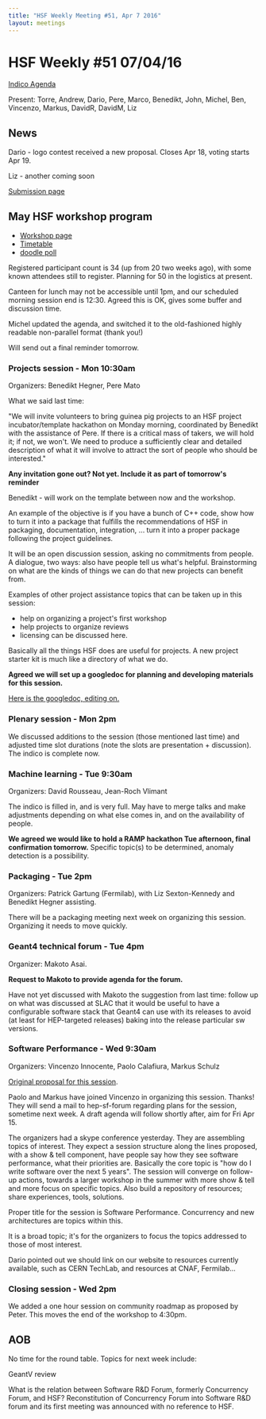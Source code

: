 ```yaml
---
title: "HSF Weekly Meeting #51, Apr 7 2016"
layout: meetings
---
```


# HSF Weekly #51 07/04/16

[Indico Agenda](https://indico.cern.ch/event/517375/)

Present: Torre, Andrew, Dario, Pere, Marco, Benedikt, John, Michel, Ben, Vincenzo, Markus, DavidR, DavidM, Liz

## News

Dario - logo contest received a new proposal. Closes Apr 18, voting starts Apr 19.

Liz - another coming soon

[Submission page](http://it.wikitolearn.org/Main_HSF_Page/Some_proposals_for_the_HSF_logo)

## May HSF workshop program

- [Workshop page](https://indico.cern.ch/event/496146/)
- [Timetable](https://indico.cern.ch/event/496146/other-view?view=standard)
- [doodle poll](http://doodle.com/poll/8hpxredhnci2i8xh)

Registered participant count is 34 (up from 20 two weeks ago), with some known attendees still to register. Planning for 50 in the logistics at present.

Canteen for lunch may not be accessible until 1pm, and our scheduled morning session end is 12:30. Agreed this is OK, gives some buffer and discussion time.

Michel updated the agenda, and switched it to the old-fashioned highly readable non-parallel format (thank you!)

Will send out a final reminder tomorrow. 

### Projects session - Mon 10:30am

Organizers: Benedikt Hegner, Pere Mato

What we said last time:

"We will invite volunteers to bring guinea pig projects to an HSF project incubator/template hackathon on Monday morning, coordinated by Benedikt with the assistance of Pere. If there is a critical mass of takers, we will hold it; if not, we won't. We need to produce a sufficiently clear and detailed description of what it will involve to attract the sort of people who should be interested."

**Any invitation gone out? Not yet. Include it as part of tomorrow's reminder**

Benedikt - will work on the template between now and the workshop. 

An example of the objective is if you have a bunch of C++ code, show how to turn it into a package that fulfills the recommendations of HSF in packaging, documentation, integration, ... turn it into a proper package following the project guidelines.

It will be an open discussion session, asking no commitments from people. A dialogue, two ways: also have people tell us what's helpful. Brainstorming on what are the kinds of things we can do that new projects can benefit from.

Examples of other project assistance topics that can be taken up in this session:

- help on organizing a project's first workshop
- help projects to organize reviews
- licensing can be discussed here.

Basically all the things HSF does are useful for projects. A new project starter kit is much like a directory of what we do.

**Agreed we will set up a googledoc for planning and developing materials for this session.**

[Here is the googledoc, editing on.](https://docs.google.com/document/d/1ODIlTrPqOgqg_0w9w9IGiulbzrv5GhUldnpF9xLxhig/edit?usp=sharing)

### Plenary session - Mon 2pm

We discussed additions to the session (those mentioned last time) and adjusted time slot durations (note the slots are presentation + discussion). The indico is complete now.

### Machine learning - Tue 9:30am

Organizers: David Rousseau, Jean-Roch Vlimant

The indico is filled in, and is very full. May have to merge talks and make adjustments depending on what else comes in, and on the availability of people.

**We agreed we would like to hold a RAMP hackathon Tue afternoon, final confirmation tomorrow.** Specific topic(s) to be determined, anomaly detection is a possibility.

### Packaging - Tue 2pm

Organizers: Patrick Gartung (Fermilab), with Liz Sexton-Kennedy and Benedikt Hegner assisting.

There will be a packaging meeting next week on organizing this session. Organizing it needs to move quickly.

### Geant4 technical forum - Tue 4pm

Organizer: Makoto Asai.

**Request to Makoto to provide agenda for the forum.**

Have not yet discussed with Makoto the suggestion from last time: follow up on what was discussed at SLAC that it would be useful to have a configurable software stack that Geant4 can use with its releases to avoid (at least for HEP-targeted releases) baking into the release particular sw versions.

### Software Performance - Wed 9:30am

Organizers: Vincenzo Innocente, Paolo Calafiura, Markus Schulz

[Original proposal for this session](https://docs.google.com/document/d/1IwY3EiTuCkUI_YXcq7-N265MzA-5iJpl87bR22vfmk0/edit?usp=sharing).

Paolo and Markus have joined Vincenzo in organizing this session. Thanks! They will send a mail to hep-sf-forum regarding plans for the session, sometime next week. A draft agenda will follow shortly after, aim for Fri Apr 15.

The organizers had a skype conference yesterday. They are assembling topics of interest. They expect a session structure along the lines proposed, with a show & tell component, have people say how they see software performance, what their priorities are. Basically the core topic is "how do I write software over the next 5 years". The session will converge on follow-up actions, towards a larger workshop in the summer with more show & tell and more focus on specific topics. Also build a repository of resources; share experiences, tools, solutions. 

Proper title for the session is Software Performance. Concurrency and new architectures are topics within this.

It is a broad topic; it's for the organizers to focus the topics addressed to those of most interest.

Dario pointed out we should link on our website to resources currently available, such as CERN TechLab, and resources at CNAF, Fermilab...

### Closing session - Wed 2pm

We added a one hour session on community roadmap as proposed by Peter. This moves the end of the workshop to 4:30pm.

## AOB

No time for the round table. Topics for next week include:

GeantV review

What is the relation between Software R&D Forum, formerly Concurrency Forum, and HSF? Reconstitution of Concurrency Forum into Software R&D forum and its first meeting was announced with no reference to HSF.
